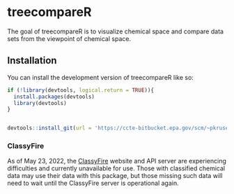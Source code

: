 
# treecompareR

<!-- badges: start -->
<!-- badges: end -->

The goal of treecompareR is to visualize chemical space and compare data sets from the viewpoint of chemical space.

## Installation

You can install the development version of treecompareR like so:

``` r
if (!library(devtools, logical.return = TRUE)){
  install.packages(devtools)
  library(devtools)
}


devtools::install_git(url = 'https://ccte-bitbucket.epa.gov/scm/~pkruse/treecomparer.git')
```
### ClassyFire

As of May 23, 2022, the [ClassyFire](http://classyfire.wishartlab.com/) website and API server are experiencing difficulties and currently unavailable for use. Those with classified chemical data may use their data with this package, but those missing such data will need to wait until the ClassyFire server is operational again.


